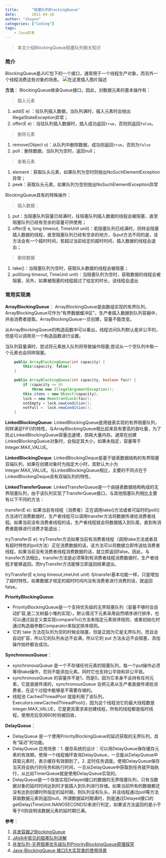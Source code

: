 ```yaml
---
title:      "阻塞队列BlockingQueue"
date:       2021-04-18
author: "shuyou"
categories: ["Coding"]
tags:
    - Java并发
---
```


>本文介绍BlockingQueue阻塞队列相关知识

### 简介
BlockingQueue是JUC包下的一个接口，通常用于一个线程生产对象，而另外一个线程消费这些对象的场景。
![在这里插入图片描述](https://img-blog.csdnimg.cn/20210417171853751.png)

**方法**：
BlockingQueue继承Queue接口，因此，对数据元素的基本操作有：
> 插入元素
1. add(E e) ：往队列插入数据，当队列满时，插入元素时会抛出IllegalStateException异常；
2. offer(E e)：当往队列插入数据时，插入成功返回`true`，否则则返回`false`。

> 删除元素
1. remove(Object o)：从队列中删除数据，成功则返回`true`，否则为`false`
2. poll：删除数据，当队列为空时，返回null；

> 查看元素
1. element：获取队头元素，如果队列为空时则抛出NoSuchElementException异常；
2. peek：获取队头元素，如果队列为空则抛出NoSuchElementException异常

BlockingQueue具有的特殊操作：

> 插入数据：
1. put：当阻塞队列容量已经满时，往阻塞队列插入数据的线程会被阻塞，直至阻塞队列已经有空余的容量可供使用；
2. offer(E e, long timeout, TimeUnit unit)：若阻塞队列已经满时，同样会阻塞插入数据的线程，直至阻塞队列已经有空余的地方，与put方法不同的是，该方法会有一个超时时间，若超过当前给定的超时时间，插入数据的线程会退出；

> 删除数据
1. take()：当阻塞队列为空时，获取队头数据的线程会被阻塞；
2. poll(long timeout, TimeUnit unit)：当阻塞队列为空时，获取数据的线程会被阻塞，另外，如果被阻塞的线程超过了给定的时长，该线程会退出

### 常用实现类
**ArrayBlockingQueue**：
ArrayBlockingQueue是由数组实现的有界队列，ArrayBlockingQueue可作为“有界数据缓冲区”，生产者插入数据到队列容器中，并由消费者提取。ArrayBlockingQueue一旦创建，容量不能改变。

从ArrayBlockingQueue的构造函数中可以看出，线程访问队列默认是非公平的，但是可以调用另一个构造函数进行设置。

当队列容量满时，尝试将元素放入队列将导致操作阻塞;尝试从一个空队列中取一个元素也会同样阻塞。

```java
    public ArrayBlockingQueue(int capacity) {
        this(capacity, false);
    }

    public ArrayBlockingQueue(int capacity, boolean fair) {
        if (capacity <= 0)
            throw new IllegalArgumentException();
        this.items = new Object[capacity];
        lock = new ReentrantLock(fair);
        notEmpty = lock.newCondition();
        notFull =  lock.newCondition();
    }
```

**LinkedBlockingQueue**:
LinkedBlockingQueue是用链表实现的有界阻塞队列，同样满足FIFO的特性，与ArrayBlockingQueue相比起来具有更高的吞吐量，为了防止LinkedBlockingQueue容量迅速增，损耗大量内存。通常在创建LinkedBlockingQueue对象时，会指定其大小，如果未指定，容量等于Integer.MAX_VALUE。

**LinkedBlockingDeque**:
LinkedBlockingDeque是基于链表数据结构的有界阻塞双端队列，如果在创建对象时为指定大小时，其默认大小为Integer.MAX_VALUE。与LinkedBlockingQueue相比，主要的不同点在于LinkedBlockingDeque具有双端队列的特性。

**LinkedTransferQueue**:
LinkedTransferQueue是一个由链表数据结构构成的无界阻塞队列，由于该队列实现了TransferQueue接口，与其他阻塞队列相比主要有以下不同的方法：

transfer(E e): 如果当前有线程（消费者）正在调用take()方法或者可延时的poll()方法进行消费数据时，生产者线程可以调用transfer方法将数据传递给消费者线程。如果当前没有消费者线程的话，生产者线程就会将数据插入到队尾，直到有消费者能够进行消费才能退出；

tryTransfer(E e): tryTransfer方法如果当前有消费者线程（调用take方法或者具有超时特性的poll方法）正在消费数据的话，该方法可以将数据立即传送给消费者线程，如果当前没有消费者线程消费数据的话，就立即返回false。因此，与transfer方法相比，transfer方法是必须等到有消费者线程消费数据时，生产者线程才能够返回。而tryTransfer方法能够立即返回结果退出。

tryTransfer(E e,long timeout,imeUnit unit)
与transfer基本功能一样，只是增加了超时特性，如果数据才规定的超时时间内没有消费者进行消费的话，就返回false。

**PriorityBlockingQueue**:
 - PriorityBlockingQueue是一个支持优先级的无界阻塞队列（容量不够时会自动扩容,是二叉树最小堆的实现）。默认情况下元素采用自然顺序进行排序，也可以通过自定义类实现compareTo()方法来指定元素排序规则，或者初始化时通过构造器参数Comparator来指定排序规则。
 - 它的 take 方法在队列为空的时候会阻塞，但是正因为它是无界队列，而且会自动扩容，所以它的队列永远不会满，所以它的 put 方法永远不会阻塞，添加操作始终都会成功。

**SynchronousQueue**：

 - synchronousQueue 是一个不存储任何元素的阻塞队列，每一个put操作必须等待take操作，否则不能添加元素。同时它也支持公平锁和非公平锁。
 - synchronousQueue 的容量并不是1，而是0。因为它本身不会持有任何元素，它是直接传递的，synchronousQueue 会把元素从生产者直接传递给消费者，在这个过程中能够是不需要存储的。
 - 线程池 CachedThreadPool 就是利用了该队列，Executors.newCachedThreadPool()，因为这个线程池它的最大线程数是Integer.MAX_VALUE，它是更具需求来创建线程，所有的线程都是临时线程，使用完后空闲60秒则被回收，

**DelayQueue**：

 - DelayQueue 是一个使用PriorityBlockingQueue的延迟获取的无界队列。具有“延迟”的功能。
 - DelayQueue 应用场景：1. 缓存系统的设计：可以用DelayQueue保存缓存元素的有效期，使用一个线程循环查询DelayQueue，一旦能从DelayQueue中获取元素时，表示缓存有效期到了。2. 定时任务调度。使用DelayQueue保存当天将会执行的任务和执行时间，一旦从DelayQueue中获取到任务就开始执行，从比如TimerQueue就是使用DelayQueue实现的。
 - DelayQueue是一个存放实现Delayed接口的数据的无界阻塞队列，只有当数据对象的延时时间达到时才能插入到队列进行存储。如果当前所有的数据都还没有达到创建时所指定的延时期，则队列没有队头，并且线程通过poll等方法获取数据元素则返回null。所谓数据延时期满时，则是通过Delayed接口的getDelay(TimeUnit.NANOSECONDS)来进行判定，如果该方法返回的是小于等于0则说明该数据元素的延时期已满。

**参考**：

 1. [并发容器之BlockingQueue](https://github.com/CL0610/Java-concurrency/blob/master/19.%E5%B9%B6%E5%8F%91%E5%AE%B9%E5%99%A8%E4%B9%8BBlockingQueue/%E5%B9%B6%E5%8F%91%E5%AE%B9%E5%99%A8%E4%B9%8BBlockingQueue.md)
 2. [JAVA中常见的阻塞队列详解](https://segmentfault.com/a/1190000038178346)
 3. [并发队列-无界阻塞优先级队列PriorityBlockingQueue原理探究](https://cloud.tencent.com/developer/article/1330391)
 4. [Java-BlockingQueue 接口5大实现类的使用场景](https://cloud.tencent.com/developer/article/1636024)
